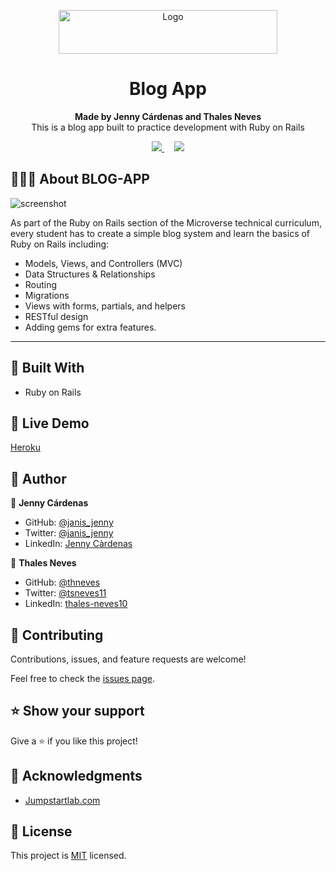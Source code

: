 
<p align="center">
  <a href="https://github.com/jcy2704/oop-ruby">
    <img src="https://res.cloudinary.com/growsurf-prod/image/upload/v1582211139/production/gnysw2objzekbagrqiax.png" alt="Logo" width="350" height="70">
  </a>
</p>

<h1 align="center">Blog App</h1>

<p align="center">
  <strong>Made by Jenny Cárdenas and Thales Neves</strong>
  <br>
   This is a blog app built to practice development with Ruby on Rails
</p>

<p align="center">
  <a href="https://github.com/janis-jenny/Blog-app/issues">
    <img src="https://img.shields.io/badge/REPORT%20A%20BUG-purple?style=for-the-badge">
  </a>
   ‎ ‎ ‎ ‎
  <a href="https://github.com/janis-jenny/Blog-app/issues">
    <img src="https://img.shields.io/badge/Request%20a%20feature-purple?style=for-the-badge">
  </a>
</p>



## 👩🏼‍💻 About BLOG-APP 

![screenshot](/imageblog.jpg)

As part of the Ruby on Rails section of the Microverse technical curriculum, every student has to create a simple blog system and learn the basics of Ruby on Rails including:

- Models, Views, and Controllers (MVC)
- Data Structures & Relationships
- Routing
- Migrations
- Views with forms, partials, and helpers
- RESTful design
- Adding gems for extra features.
<hr>



## 🔧 Built With

- Ruby on Rails 


## 🤖 Live Demo

[Heroku](https://calm-wildwood-72213.herokuapp.com/articles)


## 👥 Author

👤 **Jenny Cárdenas**

- GitHub: [@janis_jenny](https://github.com/janis-jenny)
- Twitter: [@janis_jenny](https://twitter.com/janis_jenny)
- LinkedIn: [Jenny Càrdenas](https://www.linkedin.com/in/paolajenny)

👤 **Thales Neves**

- GitHub: [@thneves](https://github.com/thneves)
- Twitter: [@tsneves11](https://twitter.com/tsneves11)
- LinkedIn: [thales-neves10](https://www.linkedin.com/in/thales-neves10/)


## 🤝 Contributing

Contributions, issues, and feature requests are welcome!

Feel free to check the [issues page](https://github.com/janis-jenny/Blog-app/issues).



## ⭐ Show your support

Give a ⭐️ if you like this project!



## 📌 Acknowledgments

- [Jumpstartlab.com](http://tutorials.jumpstartlab.com/projects/blogger.html#blogger-2)



## 📝 License

This project is [MIT](https://opensource.org/licenses/MIT) licensed.

